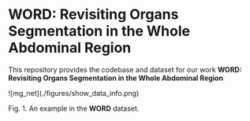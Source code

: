 # WORD: Revisiting Organs Segmentation in the Whole Abdominal Region
This repository provides the codebase and dataset for our work **WORD: Revisiting Organs Segmentation in the Whole Abdominal Region**
<div aligh=center>![mg_net](./figures/show_data_info.png)

Fig. 1. An example in the **WORD** dataset.
